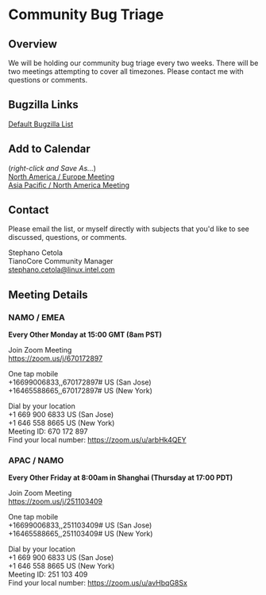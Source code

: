 # Community Bug Triage
## Overview
We will be holding our community bug triage every two weeks. There will be two meetings attempting to cover all timezones. Please contact me with questions or comments.  

## Bugzilla Links
[Default Bugzilla List](https://bugzilla.tianocore.org/buglist.cgi?cmdtype=dorem&list_id=11160&namedcmd=UNCO_Bugs&remaction=run&sharer_id=64)

## Add to Calendar
(_right-click and Save As..._)  
[North America / Europe Meeting](https://raw.githubusercontent.com/tianocore/tianocore.github.io/master/TianoCore-Community-Bug-Triage-EMEA-NAMO.ics)  
[Asia Pacific / North America Meeting](https://raw.githubusercontent.com/tianocore/tianocore.github.io/master/TianoCore-Community-Bug-Triage-APAC-NAMO.ics) 

## Contact
Please email the list, or myself directly with subjects that you'd like to see discussed, questions, or comments.

Stephano Cetola  
TianoCore Community Manager  
stephano.cetola@linux.intel.com    
  
## Meeting Details

### NAMO / EMEA

**Every Other Monday at 15:00 GMT (8am PST)**

Join Zoom Meeting  
https://zoom.us/j/670172897    
  
One tap mobile  
+16699006833,,670172897# US (San Jose)  
+16465588665,,670172897# US (New York)  
  
Dial by your location  
        +1 669 900 6833 US (San Jose)  
        +1 646 558 8665 US (New York)  
Meeting ID: 670 172 897  
Find your local number: https://zoom.us/u/arbHk4QEY  
  
### APAC / NAMO
  
**Every Other Friday at 8:00am in Shanghai (Thursday at 17:00 PDT)**
  
Join Zoom Meeting  
https://zoom.us/j/251103409  
  
One tap mobile  
+16699006833,,251103409# US (San Jose)  
+16465588665,,251103409# US (New York)  
  
Dial by your location  
        +1 669 900 6833 US (San Jose)  
        +1 646 558 8665 US (New York)  
Meeting ID: 251 103 409  
Find your local number: https://zoom.us/u/avHbqG8Sx  